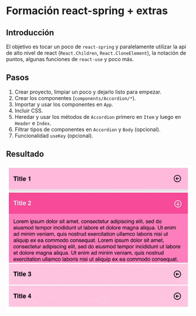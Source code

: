 # Formación react-spring + extras

## Introducción

El objetivo es tocar un poco de `react-spring` y paralelamente utilizar la api de alto nivel de 
react (`React.Children`, `React.CloneElement`), la notación de puntos, algunas funciones de
`react-use` y poco más.

## Pasos

1. Crear proyecto, limpiar un poco y dejarlo listo para empezar.
2. Crear los componentes (`components/Accordion/*`).
3. Importar y usar los componentes en `App`.
4. Incluir CSS.
5. Heredar y usar los métodos de `Accordion` primero en `Item` y luego en `Header` e `Index`.
6. Filtrar tipos de componentes en `Accordion` y `Body` (opcional).
7. Funcionalidad `useKey` (opcional).

## Resultado

![resultado](./result.gif)
